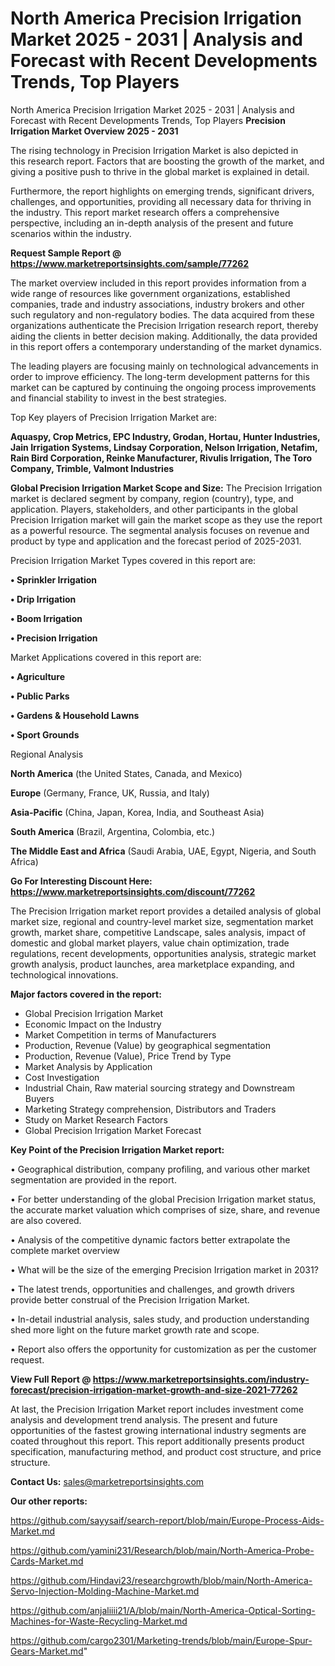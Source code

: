 # North America Precision Irrigation Market 2025 - 2031 | Analysis and Forecast with Recent Developments Trends, Top Players
North America Precision Irrigation Market 2025 - 2031 | Analysis and Forecast with Recent Developments Trends, Top Players
<Strong> Precision Irrigation Market Overview 2025 - 2031</strong>

The rising technology in Precision Irrigation Market is also depicted in this research report. Factors that are boosting the growth of the market, and giving a positive push to thrive in the global market is explained in detail.

Furthermore, the report highlights on emerging trends, significant drivers, challenges, and opportunities, providing all necessary data for thriving in the industry. This report market research offers a comprehensive perspective, including an in-depth analysis of the present and future scenarios within the industry.

<strong>Request Sample Report @ <a href=https://www.marketreportsinsights.com/sample/77262>https://www.marketreportsinsights.com/sample/77262</a></strong>

The market overview included in this report provides information from a wide range of resources like government organizations, established companies, trade and industry associations, industry brokers and other such regulatory and non-regulatory bodies. The data acquired from these organizations authenticate the Precision Irrigation research report, thereby aiding the clients in better decision making. Additionally, the data provided in this report offers a contemporary understanding of the market dynamics.

The leading players are focusing mainly on technological advancements in order to improve efficiency. The long-term development patterns for this market can be captured by continuing the ongoing process improvements and financial stability to invest in the best strategies.

Top Key players of Precision Irrigation Market are:

<strong>Aquaspy, Crop Metrics, EPC Industry, Grodan, Hortau, Hunter Industries, Jain Irrigation Systems, Lindsay Corporation, Nelson Irrigation, Netafim, Rain Bird Corporation, Reinke Manufacturer, Rivulis Irrigation, The Toro Company, Trimble, Valmont Industries</strong>

<strong><b>Global Precision Irrigation Market Scope and Size:</b></strong>
The Precision Irrigation market is declared segment by company, region (country), type, and application. Players, stakeholders, and other participants in the global Precision Irrigation market will gain the market scope as they use the report as a powerful resource. The segmental analysis focuses on revenue and product by type and application and the forecast period of 2025-2031.

Precision Irrigation Market Types covered in this report are:

<strong>• Sprinkler Irrigation

• Drip Irrigation

• Boom Irrigation

• Precision Irrigation</strong>

Market Applications covered in this report are:

<strong>• Agriculture

• Public Parks

• Gardens & Household Lawns

• Sport Grounds</strong> 

Regional Analysis

<strong>North America</strong> (the United States, Canada, and Mexico)

<strong>Europe</strong> (Germany, France, UK, Russia, and Italy)

<strong>Asia-Pacific</strong> (China, Japan, Korea, India, and Southeast Asia)

<strong>South America</strong> (Brazil, Argentina, Colombia, etc.)

<strong>The Middle East and Africa</strong> (Saudi Arabia, UAE, Egypt, Nigeria, and South Africa)

<strong>Go For Interesting Discount Here: <a href=https://www.marketreportsinsights.com/discount/77262>https://www.marketreportsinsights.com/discount/77262</a></strong>

The Precision Irrigation market report provides a detailed analysis of global market size, regional and country-level market size, segmentation market growth, market share, competitive Landscape, sales analysis, impact of domestic and global market players, value chain optimization, trade regulations, recent developments, opportunities analysis, strategic market growth analysis, product launches, area marketplace expanding, and technological innovations.

<strong><b>Major factors covered in the report:</b></strong>
<ul>
  <li>Global Precision Irrigation Market </li>
  <li>Economic Impact on the Industry</li>
  <li>Market Competition in terms of Manufacturers</li>
  <li>Production, Revenue (Value) by geographical segmentation</li>
  <li>Production, Revenue (Value), Price Trend by Type</li>
  <li>Market Analysis by Application</li>
  <li>Cost Investigation</li>
  <li>Industrial Chain, Raw material sourcing strategy and Downstream Buyers</li>
  <li>Marketing Strategy comprehension, Distributors and Traders</li>
  <li>Study on Market Research Factors</li>
  <li>Global Precision Irrigation Market Forecast</li>
</ul>

<strong><b>Key Point of the Precision Irrigation Market report:</b></strong>

• Geographical distribution, company profiling, and various other market segmentation are provided in the report.

• For better understanding of the global Precision Irrigation market status, the accurate market valuation which comprises of size, share, and revenue are also covered.

• Analysis of the competitive dynamic factors better extrapolate the complete market overview

• What will be the size of the emerging Precision Irrigation market in 2031?

• The latest trends, opportunities and challenges, and growth drivers provide better construal of the Precision Irrigation Market.

• In-detail industrial analysis, sales study, and production understanding shed more light on the future market growth rate and scope.

• Report also offers the opportunity for customization as per the customer request.

<strong><b>View Full Report @ <a href=https://www.marketreportsinsights.com/industry-forecast/precision-irrigation-market-growth-and-size-2021-77262>https://www.marketreportsinsights.com/industry-forecast/precision-irrigation-market-growth-and-size-2021-77262</a></b></strong>


At last, the Precision Irrigation Market report includes investment come analysis and development trend analysis. The present and future opportunities of the fastest growing international industry segments are coated throughout this report. This report additionally presents product specification, manufacturing method, and product cost structure, and price structure.

<strong>Contact Us:</strong>
sales@marketreportsinsights.com

<strong>Our other reports:</strong>

<a href=https://github.com/sayysaif/search-report/blob/main/Europe-Process-Aids-Market.md>https://github.com/sayysaif/search-report/blob/main/Europe-Process-Aids-Market.md</a>

<a href=https://github.com/yamini231/Research/blob/main/North-America-Probe-Cards-Market.md>https://github.com/yamini231/Research/blob/main/North-America-Probe-Cards-Market.md</a>

<a href=https://github.com/Hindavi23/researchgrowth/blob/main/North-America-Servo-Injection-Molding-Machine-Market.md>https://github.com/Hindavi23/researchgrowth/blob/main/North-America-Servo-Injection-Molding-Machine-Market.md</a>

<a href=https://github.com/anjaliiii21/A/blob/main/North-America-Optical-Sorting-Machines-for-Waste-Recycling-Market.md>https://github.com/anjaliiii21/A/blob/main/North-America-Optical-Sorting-Machines-for-Waste-Recycling-Market.md</a>

<a href=https://github.com/cargo2301/Marketing-trends/blob/main/Europe-Spur-Gears-Market.md>https://github.com/cargo2301/Marketing-trends/blob/main/Europe-Spur-Gears-Market.md</a>"
